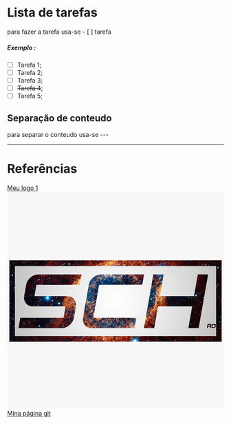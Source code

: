 # Lista de tarefas

para fazer a tarefa usa-se - [ ] tarefa

##### Exemplo :
- [ ] Tarefa 1;
- [ ] Tarefa 2;
- [ ] Tarefa 3;
- [ ] ~~Tarefa 4~~;
- [ ] Tarefa 5;

## Separação de conteudo
para separar o conteudo usa-se ---

---

# Referências

[Meu logo 1][logo1]
![Meu logo 2][logo2]
[Mina página git][Minha página git]


[logo1]: logo1.jpg
[logo2]: logo2.jpg
[Minha página git]: https://github.com/SCHAD17

